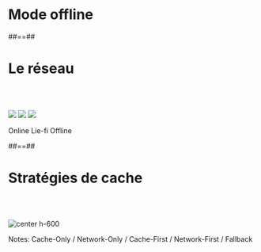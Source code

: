 <!-- .slide: class="transition-white sfeir-bg-blue" -->

# Mode offline

##==##

<!-- .slide: class="flex-row" -->

# Le réseau

<br><br>

![](./assets/images/wifi_wifi.png)
![](./assets/images/wifi_lie-fi.png)
![](./assets/images/wifi_wifi.png)

<p>
<span>Online</span>
<span>Lie-fi</span>
<span>Offline</span>
</p>

##==##

# Stratégies de cache

<br><br>

![center h-600](./assets/images/offline_dinosaur.png)

Notes:
Cache-Only / Network-Only / Cache-First / Network-First / Fallback
